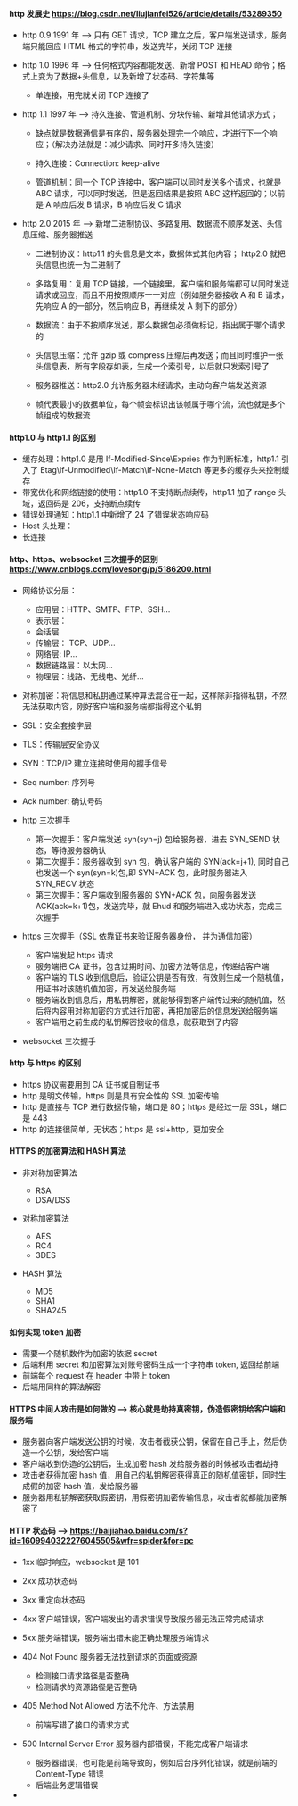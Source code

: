 #### http 发展史 https://blog.csdn.net/liujianfei526/article/details/53289350

- http 0.9 1991 年 --> 只有 GET 请求，TCP 建立之后，客户端发送请求，服务端只能回应 HTML 格式的字符串，发送完毕，关闭 TCP 连接

- http 1.0 1996 年 --> 任何格式内容都能发送、新增 POST 和 HEAD 命令；格式上变为了数据+头信息，以及新增了状态码、字符集等

  - 单连接，用完就关闭 TCP 连接了

- http 1.1 1997 年 --> 持久连接、管道机制、分块传输、新增其他请求方式；

  - 缺点就是数据通信是有序的，服务器处理完一个响应，才进行下一个响应；（解决办法就是：减少请求、同时开多持久链接）

  - 持久连接：Connection: keep-alive
  - 管道机制：同一个 TCP 连接中，客户端可以同时发送多个请求，也就是 ABC 请求，可以同时发送，但是返回结果是按照 ABC 这样返回的；以前是 A 响应后发 B 请求，B 响应后发 C 请求

- http 2.0 2015 年 --> 新增二进制协议、多路复用、数据流不顺序发送、头信息压缩、服务器推送

  - 二进制协议：http1.1 的头信息是文本，数据体式其他内容； http2.0 就把头信息也统一为二进制了
  - 多路复用：复用 TCP 链接，一个链接里，客户端和服务端都可以同时发送请求或回应，而且不用按照顺序一一对应（例如服务器接收 A 和 B 请求，先响应 A 的一部分，然后响应 B，再继续发 A 剩下的部分）
  - 数据流：由于不按顺序发送，那么数据包必须做标记，指出属于哪个请求的
  - 头信息压缩：允许 gzip 或 compress 压缩后再发送；而且同时维护一张头信息表，所有字段存如表，生成一个索引号，以后就只发索引号了
  - 服务器推送：http2.0 允许服务器未经请求，主动向客户端发送资源

  - 帧代表最小的数据单位，每个帧会标识出该帧属于哪个流，流也就是多个帧组成的数据流

#### http1.0 与 http1.1 的区别

- 缓存处理：http1.0 是用 If-Modified-Since\Expries 作为判断标准，http1.1 引入了 Etag\If-Unmodified\If-Match\If-None-Match 等更多的缓存头来控制缓存
- 带宽优化和网络链接的使用：http1.0 不支持断点续传，http1.1 加了 range 头域，返回码是 206，支持断点续传
- 错误处理通知：http1.1 中新增了 24 了错误状态响应码
- Host 头处理：
- 长连接

#### http、https、websocket 三次握手的区别 https://www.cnblogs.com/lovesong/p/5186200.html

- 网络协议分层：

  - 应用层：HTTP、SMTP、FTP、SSH...
  - 表示层：
  - 会话层
  - 传输层： TCP、UDP...
  - 网络层: IP...
  - 数据链路层：以太网...
  - 物理层：线路、无线电、光纤...

- 对称加密：将信息和私钥通过某种算法混合在一起，这样除非指得私钥，不然无法获取内容，刚好客户端和服务端都指得这个私钥

- SSL：安全套接字层
- TLS：传输层安全协议

- SYN：TCP/IP 建立连接时使用的握手信号
- Seq number: 序列号
- Ack number: 确认号码

- http 三次握手

  - 第一次握手：客户端发送 syn(syn=j) 包给服务器，进去 SYN_SEND 状态，等待服务器确认
  - 第二次握手：服务器收到 syn 包，确认客户端的 SYN(ack=j+1), 同时自己也发送一个 syn(syn=k)包,即 SYN+ACK 包，此时服务器进入 SYN_RECV 状态
  - 第三次握手：客户端收到服务器的 SYN+ACK 包，向服务器发送 ACK(ack=k+1)包，发送完毕，就 Ehud 和服务端进入成功状态，完成三次握手

- https 三次握手（SSL 依靠证书来验证服务器身份， 并为通信加密）

  - 客户端发起 https 请求
  - 服务端把 CA 证书，包含过期时间、加密方法等信息，传递给客户端
  - 客户端的 TLS 收到信息后，验证公钥是否有效，有效则生成一个随机值，用证书对该随机值加密，再发送给服务端
  - 服务端收到信息后，用私钥解密，就能够得到客户端传过来的随机值，然后将内容用对称加密的方式进行加密，再把加密后的信息发送给服务端
  - 客户端用之前生成的私钥解密接收的信息，就获取到了内容

- websocket 三次握手

#### http 与 https 的区别

- https 协议需要用到 CA 证书或自制证书
- http 是明文传输，https 则是具有安全性的 SSL 加密传输
- http 是直接与 TCP 进行数据传输，端口是 80；https 是经过一层 SSL，端口是 443
- http 的连接很简单，无状态；https 是 ssl+http，更加安全

#### HTTPS 的加密算法和 HASH 算法

- 非对称加密算法

  - RSA
  - DSA/DSS

- 对称加密算法

  - AES
  - RC4
  - 3DES

- HASH 算法
  - MD5
  - SHA1
  - SHA245

#### 如何实现 token 加密

- 需要一个随机数作为加密的依据 secret
- 后端利用 secret 和加密算法对账号密码生成一个字符串 token, 返回给前端
- 前端每个 request 在 header 中带上 token
- 后端用同样的算法解密

#### HTTPS 中间人攻击是如何做的 --> 核心就是劫持真密钥，伪造假密钥给客户端和服务端

- 服务器向客户端发送公钥的时候，攻击者截获公钥，保留在自己手上，然后伪造一个公钥，发给客户端
- 客户端收到伪造的公钥后，生成加密 hash 发给服务器的时候被攻击者劫持
- 攻击者获得加密 hash 值，用自己的私钥解密获得真正的随机值密钥，同时生成假的加密 hash 值，发给服务器
- 服务器用私钥解密获取假密钥，用假密钥加密传输信息，攻击者就都能加密解密了

#### HTTP 状态码 --> https://baijiahao.baidu.com/s?id=1609940322276045505&wfr=spider&for=pc

- 1xx 临时响应，websocket 是 101
- 2xx 成功状态码
- 3xx 重定向状态码
- 4xx 客户端错误，客户端发出的请求错误导致服务器无法正常完成请求
- 5xx 服务端错误，服务端出错未能正确处理服务端请求

- 404 Not Found 服务器无法找到请求的页面或资源

  - 检测接口请求路径是否整确
  - 检测请求的资源路径是否整确

- 405 Method Not Allowed 方法不允许、方法禁用

  - 前端写错了接口的请求方式

- 500 Internal Server Error 服务器内部错误，不能完成客户端请求

  - 服务器错误，也可能是前端导致的，例如后台序列化错误，就是前端的 Content-Type 错误
  - 后端业务逻辑错误

-
